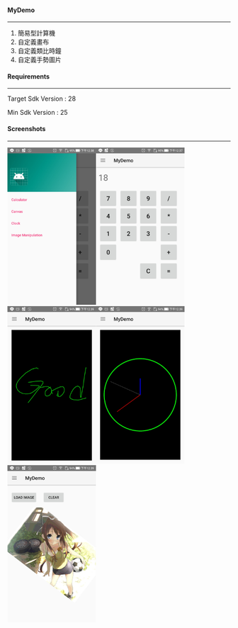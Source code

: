 #### MyDemo

---

1. 簡易型計算機
2. 自定義畫布
3. 自定義類比時鐘
4. 自定義手勢圖片

#### Requirements

---

Target Sdk Version : 28

Min Sdk Version : 25

#### Screenshots

---
<img src="./screenshot/navigation.jpg" width="200"><img src="./screenshot/calculator.jpg" width="200">
<img src="./screenshot/canvas.jpg" width="200"><img src="./screenshot/canvas calculator.jpg" width="200">
<img src="./screenshot/rotate pic.jpg" width="200">
